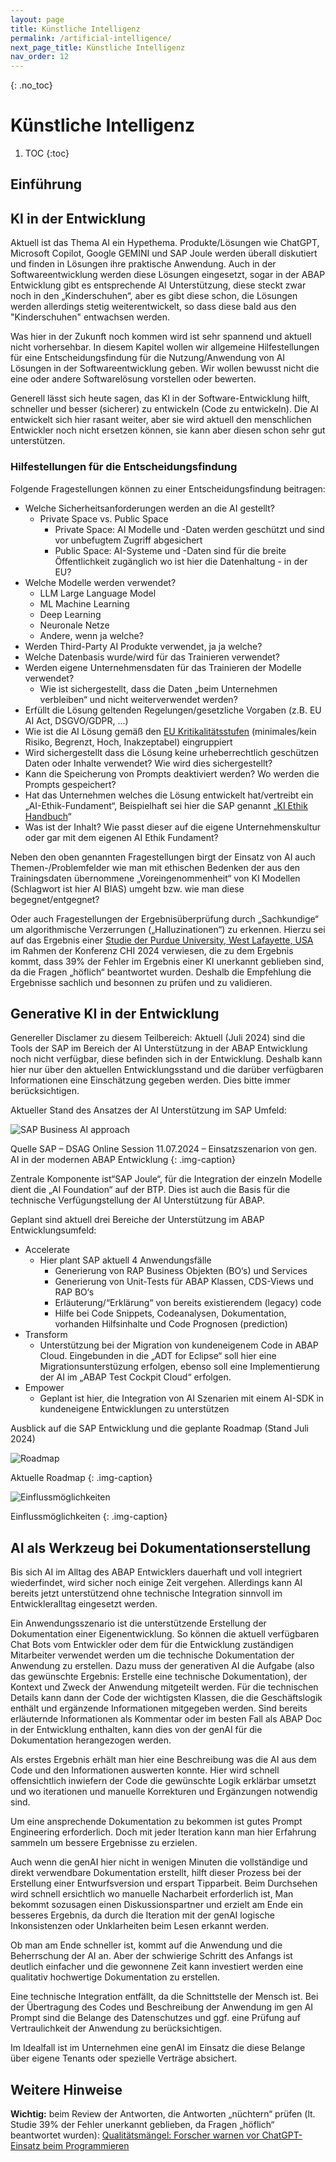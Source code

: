 ```yaml
---
layout: page
title: Künstliche Intelligenz
permalink: /artificial-intelligence/
next_page_title: Künstliche Intelligenz
nav_order: 12
---
```


{: .no_toc}
# Künstliche Intelligenz

1. TOC
{:toc}


## Einführung


## KI in der Entwicklung

Aktuell ist das Thema AI ein Hypethema. Produkte/Lösungen wie ChatGPT,  Microsoft Copilot, Google GEMINI und SAP Joule werden überall diskutiert und finden in Lösungen ihre praktische Anwendung. Auch in der Softwareentwicklung werden diese Lösungen eingesetzt, sogar in der ABAP Entwicklung gibt es entsprechende AI Unterstützung, diese steckt zwar noch in den „Kinderschuhen“, aber es gibt diese schon, die Lösungen werden allerdings stetig weiterentwickelt, so dass diese bald aus den "Kinderschuhen" entwachsen werden.

Was hier in der Zukunft noch kommen wird ist sehr spannend und aktuell nicht vorhersehbar. In diesem Kapitel wollen wir allgemeine Hilfestellungen für eine Entscheidungsfindung für die Nutzung/Anwendung von AI Lösungen in der Softwareentwicklung geben. Wir wollen bewusst nicht die eine oder andere Softwarelösung vorstellen oder bewerten.

Generell lässt sich heute sagen, das KI in der Software-Entwicklung hilft, schneller und besser (sicherer) zu entwickeln (Code zu entwickeln). Die AI entwickelt sich hier rasant weiter, aber sie wird aktuell den menschlichen Entwickler noch nicht ersetzen können, sie kann aber diesen schon sehr gut unterstützen.

### Hilfestellungen für die Entscheidungsfindung

Folgende Fragestellungen können zu einer Entscheidungsfindung beitragen:
- Welche Sicherheitsanforderungen werden an die AI gestellt?
    - Private Space vs. Public Space
        - Private Space: AI Modelle und -Daten werden geschützt und sind vor unbefugtem Zugriff abgesichert
        - Public Space: AI-Systeme und -Daten sind für die breite Öffentlichkeit zugänglich wo ist hier die Datenhaltung - in der EU?
- Welche Modelle werden verwendet? 
    - LLM Large Language Model
    - ML Machine Learning 
    - Deep Learning
    - Neuronale Netze
    - Andere, wenn ja welche?
- Werden Third-Party AI Produkte verwendet, ja ja welche?
- Welche Datenbasis wurde/wird für das Trainieren verwendet?
- Werden eigene Unternehmensdaten für das Trainieren der Modelle verwendet?
    - Wie ist sichergestellt, dass die Daten „beim Unternehmen verbleiben“ und nicht weiterverwendet werden?
- Erfüllt die Lösung geltenden Regelungen/gesetzliche Vorgaben (z.B. EU AI Act, DSGVO/GDPR,  ...) 
- Wie ist die AI Lösung gemäß den [EU Kritikalitätsstufen](https://www.trail-ml.com/blog/eu-ai-act-how-risk-is-classified) (minimales/kein Risiko, Begrenzt, Hoch, Inakzeptabel) eingruppiert
- Wird sichergestellt dass die Lösung keine urheberrechtlich geschützen Daten oder Inhalte verwendet? Wie wird dies sichergestellt?
- Kann die Speicherung von Prompts deaktiviert werden? Wo werden die Prompts gespeichert?
- Hat das Unternehmen welches die Lösung entwickelt hat/vertreibt ein „AI-Ethik-Fundament“, Beispielhaft sei hier die SAP genannt „[KI Ethik Handbuch](https://www.sap.com/germany/products/artificial-intelligence/ai-ethics.html)“
- Was ist der Inhalt? Wie passt dieser auf die eigene Unternehmenskultur oder gar mit dem eigenen AI Ethik Fundament?

Neben den oben genannten Fragestellungen birgt der Einsatz von AI auch Themen-/Problemfelder wie man mit ethischen Bedenken der aus den Trainingsdaten übernommene „Voreingenommenheit“ von KI Modellen (Schlagwort ist hier AI BIAS) umgeht bzw. wie man diese begegnet/entgegnet? 

Oder auch Fragestellungen der Ergebnisüberprüfung durch „Sachkundige“ um algorithmische Verzerrungen („Halluzinationen“) zu erkennen. Hierzu sei auf das Ergebnis einer [Studie der Purdue University, West Lafayette, USA](https://dl.acm.org/doi/pdf/10.1145/3613904.3642596) im Rahmen der Konferenz CHI 2024 verwiesen, die zu dem Ergebnis kommt, dass  39% der Fehler im Ergebnis einer KI unerkannt geblieben sind, da die Fragen „höflich“ beantwortet wurden. Deshalb die Empfehlung die Ergebnisse sachlich und besonnen zu prüfen und zu validieren.

## Generative KI in der Entwicklung

Genereller Disclamer zu diesem Teilbereich: Aktuell (Juli 2024) sind die Tools der SAP im Bereich der AI Unterstützung in der ABAP Entwicklung noch nicht verfügbar, diese befinden sich in der Entwicklung. Deshalb kann hier nur über den aktuellen Entwicklungsstand und die darüber verfügbaren Informationen eine Einschätzung gegeben werden. Dies bitte immer berücksichtigen.

Aktueller Stand des Ansatzes der  AI Unterstützung im SAP Umfeld:

![SAP Business AI approach](./img/image-01.png)

Quelle SAP – DSAG Online Session 11.07.2024 – Einsatzszenarion von gen. AI in der modernen ABAP Entwicklung
{: .img-caption}

Zentrale Komponente ist“SAP Joule“, für die Integration der einzeln Modelle dient die „AI Foundation“ auf der BTP. Dies ist auch die Basis für die technische Verfügungstellung der AI Unterstützung für ABAP.

Geplant sind aktuell drei Bereiche der Unterstützung im ABAP Entwicklungsumfeld:

- Accelerate
    - Hier plant SAP aktuell 4 Anwendungsfälle
        - Generierung von RAP Business Objekten (BO‘s) und Services
        - Generierung von Unit-Tests für ABAP Klassen, CDS-Views und RAP BO‘s
        - Erläuterung/“Erklärung“ von bereits existierendem (legacy) code
        - Hilfe bei Code Snippets, Codeanalysen, Dokumentation, vorhanden Hilfsinhalte und Code Prognosen (prediction) 
- Transform
    - Unterstützung bei der Migration von kundeneigenem Code in ABAP Cloud. Eingebunden in die „ADT for Eclipse“ soll hier eine Migrationsunterstüzung erfolgen, ebenso soll eine Implementierung der AI im „ABAP Test Cockpit Cloud“ erfolgen. 
- Empower
    - Geplant ist hier, die Integration von AI Szenarien mit einem AI-SDK in kundeneigene Entwicklungen zu unterstützen

Ausblick auf die SAP Entwicklung und die geplante Roadmap (Stand Juli 2024)

![Roadmap](./img/image-02.png)

Aktuelle Roadmap
{: .img-caption}

![Einflussmöglichkeiten](./img/image-03.png)

Einflussmöglichkeiten
{: .img-caption}

## AI als Werkzeug bei Dokumentationserstellung

Bis sich AI im Alltag des ABAP Entwicklers dauerhaft und voll integriert wiederfindet, wird sicher noch einige Zeit vergehen. Allerdings kann AI bereits jetzt unterstützend ohne technische Integration sinnvoll im Entwickleralltag eingesetzt werden.

Ein Anwendungsszenario ist die unterstützende Erstellung der Dokumentation einer Eigenentwicklung. So können die aktuell verfügbaren Chat Bots vom Entwickler oder dem für die Entwicklung zuständigen Mitarbeiter verwendet werden um die technische Dokumentation der Anwendung zu erstellen. Dazu muss der generativen AI die Aufgabe (also das gewünschte Ergebnis: Erstelle eine technische Dokumentation), der Kontext und Zweck der Anwendung mitgeteilt werden. Für die technischen Details kann dann der Code der wichtigsten Klassen, die die Geschäftslogik enthält und ergänzende Informationen mitgegeben werden. Sind bereits erläuternde Informationen als Kommentar oder im besten Fall als ABAP Doc in der Entwicklung enthalten, kann dies von der genAI für die Dokumentation herangezogen werden.

Als erstes Ergebnis erhält man hier eine Beschreibung was die AI aus dem Code und den Informationen auswerten konnte. Hier wird schnell offensichtlich inwiefern der Code die gewünschte Logik erklärbar umsetzt und wo iterationen und manuelle Korrekturen und Ergänzungen notwendig sind.

Um eine ansprechende Dokumentation zu bekommen ist gutes Prompt Engineering erforderlich. Doch mit jeder Iteration kann man hier Erfahrung sammeln um bessere Ergebnisse zu erzielen.

Auch wenn die genAI hier nicht in wenigen Minuten die vollständige und direkt verwendbare Dokumentation erstellt, hilft dieser Prozess bei der Erstellung einer Entwurfsversion und erspart Tipparbeit. Beim Durchsehen wird schnell ersichtlich wo manuelle Nacharbeit erforderlich ist, Man bekommt sozusagen einen Diskussionspartner und erzielt am Ende ein besseres Ergebnis, da durch die Iteration mit der genAI logische Inkonsistenzen oder Unklarheiten beim Lesen erkannt werden.

Ob man am Ende schneller ist, kommt auf die Anwendung und die Beherrschung der AI an. Aber der schwierige Schritt des Anfangs ist deutlich einfacher und die gewonnene Zeit kann investiert werden eine qualitativ hochwertige Dokumentation zu erstellen.

Eine technische Integration entfällt, da die Schnittstelle der Mensch ist. Bei der Übertragung des Codes und Beschreibung der Anwendung im gen AI Prompt sind die Belange des Datenschutzes und ggf. eine Prüfung auf Vertraulichkeit der Anwendung zu berücksichtigen. 

Im Idealfall ist im Unternehmen eine genAI im Einsatz die diese Belange über eigene Tenants oder spezielle Verträge absichert.

## Weitere Hinweise

**Wichtig:** beim Review der Antworten, die Antworten „nüchtern“ prüfen (lt. Studie 39% der Fehler unerkannt geblieben, da Fragen „höflich“ beantwortet wurden): [Qualitätsmängel: Forscher warnen vor ChatGPT-Einsatz beim Programmieren](https://t3n.de/news/qualitaet-chatgpt-programmieren-1626510/)

